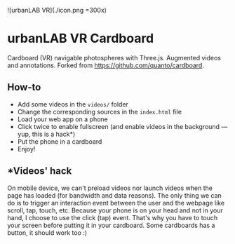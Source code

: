![urbanLAB VR](./icon.png =300x)

# urbanLAB VR Cardboard
Cardboard (VR) navigable photospheres with Three.js.
Augmented videos and annotations.
Forked from https://github.com/quanto/cardboard.

## How-to

- Add some videos in the `videos/` folder
- Change the corresponding sources in the `index.html` file
- Load your web app on a phone
- Click twice to enable fullscreen (and enable videos in the background — yup, this is a hack*)
- Put the phone in a cardboard
- Enjoy!

## *Videos' hack

On mobile device, we can't preload videos nor launch videos when the page has loaded (for bandwidth and data reasons). The only thing we can do is to trigger an interaction event between the user and the webpage like scroll, tap, touch, etc. Because your phone is on your head and not in your hand, I choose to use the click (tap) event. That's why you have to touch your screen before putting it in your cardboard. Some cardboards has a button, it should work too :)